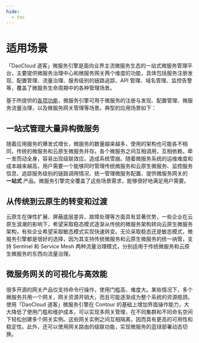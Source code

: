 ```yaml
---
hide:
  - toc
---
```


# 适用场景

「DaoCloud 道客」微服务引擎是面向业界主流微服务生态的一站式微服务管理平台，主要提供微服务治理中心和微服务网关两个维度的功能，具体包括服务注册发现、配置管理、流量治理、服务级别的链路追踪、API 管理、域名管理、监控告警等，覆盖了微服务生命周期中的各种管理场景。

基于所提供的[各项功能](features.md)，微服务引擎可用于微服务的注册与发现、配置管理、微服务流量治理，以及微服务网关管理等场景。典型的应用场景如下：

## 一站式管理大量异构微服务

随着应用服务的爆发式增长，微服务的数量越来越多，使用的架构也可能各不相同，传统的微服务和云原生微服务并存。各个微服务之间互相调用，互相依赖，牵一发而动全身，容易出现级联效应，造成系统雪崩。随着微服务系统的运维难度和成本越来越高，用户需要一个能够同时管理传统微服务和云原生微服务、监控服务信息、追踪服务级别的链路调用情况、统一管理微服务配置、提供微服务网关的 **一站式** 产品。微服务引擎完全覆盖了这些场景需求，能够很好地满足用户需要。

## 从传统到云原生的转变和过渡

云原生在弹性扩展、屏蔽底层差异、故障处理等方面具有显著优势，一些企业在云原生浪潮的影响下，希望采取稳态模式逐渐从传统的微服务架构转向云原生微服务架构，有些企业希望采取敏态模式实现快速转变。无论采取稳态还是敏态模式，微服务引擎都是很好的选择，因为其支持传统微服务和云原生微服务的统一纳管，支持 Sentinel 和 Service Mesh 两种流量治理模式，分别适用于传统微服务和云原生微服务的东西向流量治理。

## 微服务网关的可视化与高效能

很多开源的网关产品仅支持命令行操作，使用门槛高、难度大。某些情况下，多个微服务共用一个网关，网关资源开销大，而且可能逐渐成为整个系统的资源瓶颈。使用「DaoCloud 道客」微服务引擎在 Contour 的基础上增加界面操作能力，大大降低了使用门槛和维护成本，可以实现多网关管理，在不同集群和不同命名空间下轻松创建多个网关实例。这些网关实例之间互相隔离，因而具有更高的可用性和稳定性。此外，还可以使用网关路由的级联功能，实现微服务的蓝绿部署动态切换。
